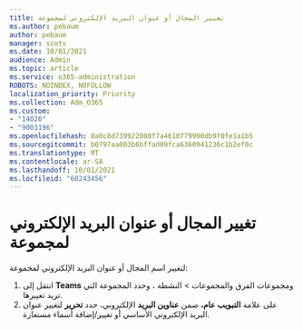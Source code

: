 ```yaml
---
title: تغيير المجال أو عنوان البريد الإلكتروني لمجموعة
ms.author: pebaum
author: pebaum
manager: scotv
ms.date: 10/01/2021
audience: Admin
ms.topic: article
ms.service: o365-administration
ROBOTS: NOINDEX, NOFOLLOW
localization_priority: Priority
ms.collection: Adm_O365
ms.custom:
- "14026"
- "9003196"
ms.openlocfilehash: 8a0c8d739922008f7a4610779990db9f0fe1a1b5
ms.sourcegitcommit: b0797aa003b6bffad09fca6360941236c1b2ef0c
ms.translationtype: MT
ms.contentlocale: ar-SA
ms.lasthandoff: 10/01/2021
ms.locfileid: "60243456"
---
```

# <a name="change-the-domain-or-email-address-of-a-group"></a>تغيير المجال أو عنوان البريد الإلكتروني لمجموعة

لتغيير اسم المجال أو عنوان البريد الإلكتروني لمجموعة:

1. انتقل إلى **Teams** ومجموعات الفرق والمجموعات  >  النشطة ، وحدد المجموعة التي تريد تغييرها.
1. على علامة **التبويب عام،** ضمن **عناوين البريد** الإلكتروني، حدد **تحرير** لتغيير عنوان البريد الإلكتروني الأساسي أو تغيير/إضافة أسماء مستعارة.